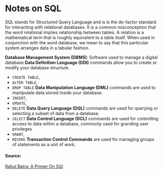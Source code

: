 # Notes on SQL

SQL stands for Structured Query Language and is is the de-factor standard for interacting with relational databases. It is a common misconception that the word relational implies relationship between tables. A relation is a mathematical term that is roughly equivalent to a table itself. When used in conjunction with the word database, we mean to say that this particular system arranges data in a tabular fashion.

**Database Management System (DBMS)**: Software used to manage a digital database
**Data Definition Language (DDl)** commands allow you to create or modify your database structure.
- `CREATE TABLE`, 
- `ALTER TABLE`, 
- `DROP TABLE` 
**Data Manipulation Language (DML)** commands are used to manipulate data stored inside your database.
- `INSERT`,
- `UPDATE`,
- `DELETE`
**Data Query Language (DQL)** commands are used for querying or selecting a subset of data from a database.
- `SELECT`
**Data Control Language (DCL)** commands are used for controlling access to data within a database, commonly used for granding user privileges
- `GRANT`,
- `REVOKE`
**Transaction Control Commands** are used for managing groups of statements as a unit of work.

#### Source: 
[Rahul Batra: A Primer On SQl](https://openlibra.com/en/book/download/a-primer-on-sql-3rd-edition)
